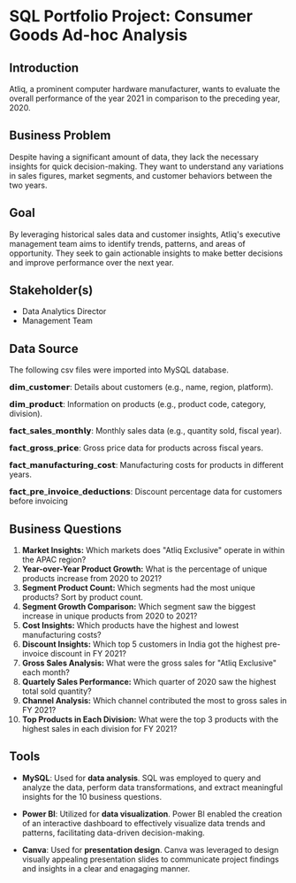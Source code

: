 # SQL Portfolio Project: Consumer Goods Ad-hoc Analysis

## Introduction
Atliq, a prominent computer hardware manufacturer, wants to evaluate the overall performance of the year 2021 in comparison to the preceding year, 2020.

## Business Problem
Despite having a significant amount of data, they lack the necessary insights for quick decision-making. They want to understand any variations in sales figures, market segments, and customer behaviors between the two years.

## Goal
By leveraging historical sales data and customer insights, Atliq's executive management team aims to identify trends, patterns, and areas of opportunity. They seek to gain actionable insights to make better decisions and improve performance over the next year.

## Stakeholder(s)
- Data Analytics Director
- Management Team

## Data Source
The following csv files were imported into MySQL database.

𝗱𝗶𝗺_𝗰𝘂𝘀𝘁𝗼𝗺𝗲𝗿: Details about customers (e.g., name, region, platform).

𝗱𝗶𝗺_𝗽𝗿𝗼𝗱𝘂𝗰𝘁: Information on products (e.g., product code, category, division).

𝗳𝗮𝗰𝘁_𝘀𝗮𝗹𝗲𝘀_𝗺𝗼𝗻𝘁𝗵𝗹𝘆: Monthly sales data (e.g., quantity sold, fiscal year).

𝗳𝗮𝗰𝘁_𝗴𝗿𝗼𝘀𝘀_𝗽𝗿𝗶𝗰𝗲: Gross price data for products across fiscal years.

𝗳𝗮𝗰𝘁_𝗺𝗮𝗻𝘂𝗳𝗮𝗰𝘁𝘂𝗿𝗶𝗻𝗴_𝗰𝗼𝘀𝘁: Manufacturing costs for products in different years.

𝗳𝗮𝗰𝘁_𝗽𝗿𝗲_𝗶𝗻𝘃𝗼𝗶𝗰𝗲_𝗱𝗲𝗱𝘂𝗰𝘁𝗶𝗼𝗻𝘀: Discount percentage data for customers before invoicing

## Business Questions

1. **Market Insights:** Which markets does "Atliq Exclusive" operate in within the APAC region?
2. **Year-over-Year Product Growth:** What is the percentage of unique products increase from 2020 to 2021?
3. **Segment Product Count:** Which segments had the most unique products? Sort by product count.
4. **Segment Growth Comparison:** Which segment saw the biggest increase in unique products from 2020 to 2021?
5. **Cost Insights:** Which products have the highest and lowest manufacturing costs?
6. **Discount Insights:** Which top 5 customers in India got the highest pre-invoice discount in FY 2021?
7. **Gross Sales Analysis:** What were the gross sales for "Atliq Exclusive" each month?
8. **Quartely Sales Performance:** Which quarter of 2020 saw the highest total sold quantity?
9. **Channel Analysis:** Which channel contributed the most to gross sales in FY 2021?
10. **Top Products in Each Division:** What were the top 3 products with the highest sales in each division for FY 2021?

## Tools

- **MySQL**: Used for **data analysis**. SQL was employed to query and analyze the data, perform data transformations, and extract meaningful insights for the 10 business questions.

- **Power BI**: Utilized for **data visualization**. Power BI enabled the creation of an interactive dashboard to effectively visualize data trends and patterns, facilitating data-driven decision-making.

- **Canva**: Used for **presentation design**. Canva was leveraged to design visually appealing presentation slides to communicate project findings and insights in a clear and enagaging manner.
